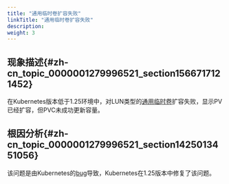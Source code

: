 ```yaml
---
title: "通用临时卷扩容失败"
linkTitle: "通用临时卷扩容失败"
description: 
weight: 3
---
```


## 现象描述{#zh-cn_topic_0000001279996521_section1566717121452}

在Kubernetes版本低于1.25环境中，对LUN类型的[通用临时卷](https://kubernetes.io/docs/concepts/storage/ephemeral-volumes/#generic-ephemeral-volumes)扩容失败，显示PV已经扩容，但PVC未成功更新容量。

## 根因分析{#zh-cn_topic_0000001279996521_section1425013451056}

该问题是由Kubernetes的[bug](https://github.com/kubernetes/kubernetes/blob/master/CHANGELOG/CHANGELOG-1.25.md)导致，Kubernetes在1.25版本中修复了该问题。

